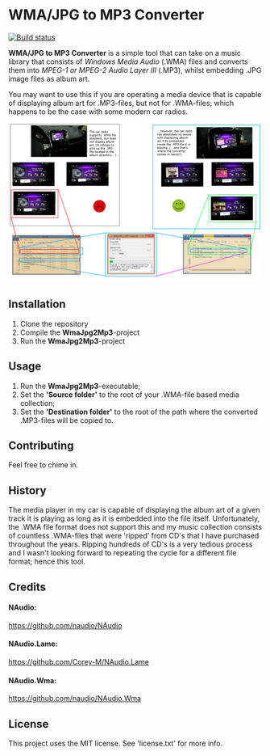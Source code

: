 # WMA/JPG to MP3 Converter

[![Build status](https://ci.appveyor.com/api/projects/status/8gfr42e1k1ypv3nx/branch/master?svg=true)](https://ci.appveyor.com/project/Miragecoder/wmajpg2mp3/branch/master)

**WMA/JPG to MP3 Converter** is a simple tool that can take on a music library that consists of *Windows Media Audio* (.WMA) files and converts them into *MPEG-1 or MPEG-2 Audio Layer III* (.MP3), whilst embedding .JPG image files as album art.

You may want to use this if you are operating a media device that is capable of displaying album art for .MP3-files, but not for .WMA-files; which happens to be the case with some modern car radios.

![A breakdown of the problem and its solution](/images/collage.png?raw=true "A breakdown of the problem and its solution")

## Installation

1. Clone the repository
2. Compile the **WmaJpg2Mp3**-project
3. Run the **WmaJpg2Mp3**-project

## Usage

1. Run the **WmaJpg2Mp3**-executable;
2. Set the **'Source folder'** to the root of your .WMA-file based media collection; 
3. Set the **'Destination folder'** to the root of the path where the converted .MP3-files will be copied to.

## Contributing

Feel free to chime in.

## History

The media player in my car is capable of displaying the album art of a given track it is playing as long as it is embedded into the file itself. Unfortunately, the .WMA file format does not support this and my music collection consists of countless .WMA-files that were 'ripped' from CD's that I have purchased throughout the years. Ripping hundreds of CD's is a very tedious process and I wasn't looking forward to repeating the cycle for a different file format; hence this tool.

## Credits

#### NAudio:

https://github.com/naudio/NAudio

#### NAudio.Lame:

https://github.com/Corey-M/NAudio.Lame

#### NAudio.Wma:

https://github.com/naudio/NAudio.Wma

## License

This project uses the MIT license. See 'license.txt' for more info.
